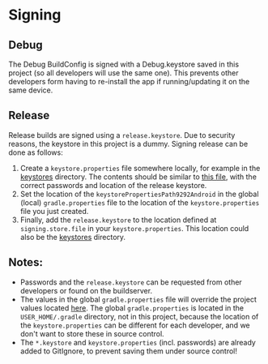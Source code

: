 # Signing

## Debug
The Debug BuildConfig is signed with a Debug.keystore saved in this project (so all developers will use the same one).
This prevents other developers form having to re-install the app if running/updating it on the same device.



## Release
Release builds are signed using a `release.keystore`. Due to security reasons, the keystore in this project is a dummy. Signing release can be done as follows:

1) Create a `keystore.properties` file somewhere locally, for example in the [keystores](../keystores) directory.
The contents should be similar to [this file](../keystores/dummy_keystore.properties), with the correct passwords and location of the release keystore.
2) Set the location of the `keystorePropertiesPath9292Android` in the global (local) `gradle.properties` file to the location of the `keystore.properties` file you just created.
3) Finally, add the `release.keystore` to the location defined at `signing.store.file` in your `keystore.properties`.
This location could also be the [keystores](../keystores) directory.



## Notes:
- Passwords and the `release.keystore` can be requested from other developers or found on the buildserver.
- The values in the global `gradle.properties` file will override the project values located [here](../gradle.properties).
The global `gradle.properties` is located in the `USER_HOME/.gradle` directory, not in this project, because the
location of the `keystore.properties` can be different for each developer, and we don't want to store these in source control.
- The `*.keystore` and `keystore.properties` (incl. passwords) are already added to GitIgnore,
to prevent saving them under source control!
